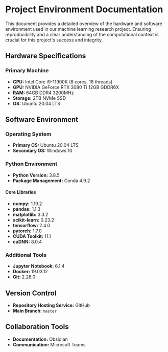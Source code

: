 # Project Environment Documentation

This document provides a detailed overview of the hardware and software environment used in our machine learning research project. Ensuring reproducibility and a clear understanding of the computational context is crucial for this project's success and integrity.

## Hardware Specifications

### Primary Machine
- **CPU:** Intel Core i9-11900K (8 cores, 16 threads)
- **GPU:** NVIDIA GeForce RTX 3080 Ti 12GB GDDR6X
- **RAM:** 64GB DDR4 3200MHz
- **Storage:** 2TB NVMe SSD
- **OS:** Ubuntu 20.04 LTS

## Software Environment

### Operating System
- **Primary OS:** Ubuntu 20.04 LTS
- **Secondary OS:** Windows 10

### Python Environment
- **Python Version:** 3.8.5
- **Package Management:** Conda 4.9.2

#### Core Libraries
- **numpy:** 1.19.2
- **pandas:** 1.1.3
- **matplotlib:** 3.3.2
- **scikit-learn:** 0.23.2
- **tensorflow:** 2.4.0
- **pytorch:** 1.7.0
- **CUDA Toolkit:** 11.1
- **cuDNN:** 8.0.4

### Additional Tools
- **Jupyter Notebook:** 6.1.4
- **Docker:** 19.03.12
- **Git:** 2.28.0
## Version Control

- **Repository Hosting Service:** GitHub
- **Main Branch:** `master`
## Collaboration Tools
- **Documentation:** Obsidian
- **Communication:** Microsoft Teams
